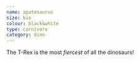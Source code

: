 ```yaml
---
name: apatosaurus
size: bio
colour: black&white
type: carnivore
category: dino
---
```


The T-Rex is the most *fiercest* of all the dinosaurs!